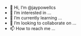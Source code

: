 - 👋 Hi, I’m @jaypowellcs
- 👀 I’m interested in ...
- 🌱 I’m currently learning ...
- 💞️ I’m looking to collaborate on ...
- 📫 How to reach me ...

<!---
jaypowellcs/jaypowellcs is a ✨ special ✨ repository because its `README.md` (this file) appears on your GitHub profile.
You can click the Preview link to take a look at your changes.
--->
